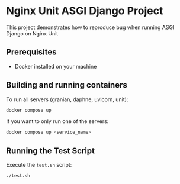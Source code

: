 # Nginx Unit ASGI Django Project

This project demonstrates how to reproduce bug when running ASGI Django on Nginx Unit

## Prerequisites

- Docker installed on your machine

## Building and running containers

To run all servers (granian, daphne, uvicorn, unit):

```sh
docker compose up
```

If you want to only run one of the servers:

```sh
docker compose up <service_name>
```

## Running the Test Script

Execute the `test.sh` script:

```sh
./test.sh
```
